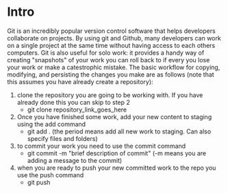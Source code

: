 # Intro 
Git is an incredibly popular version control software that helps developers collaborate on projects. By using git and Github, many developers can work on a single project at the same time without having access to each others computers. Git is also useful for solo work: it provides a handy way of creating "snapshots" of your work you can roll back to if every you lose your work or make a catestrophic mistake. The basic workflow for copying, modifying, and persisting the changes you make are as follows (note that this assumes you have already create a repository):
1. clone the repository you are going to be working with. If you have already done this you can skip to step 2
    - git clone repository_link_goes_here
2. Once you have finished some work, add your new content to staging using the add command
    - git add . (the period means add all new work to staging. Can also specify files and folders)
4. to commit your work you need to use the commit command
    - git commit -m "brief description of commit" (-m means you are adding a message to the commit)
5. when you are ready to push your new committed work to the repo you use the push command
    - git push